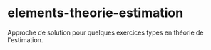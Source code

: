 # elements-theorie-estimation
Approche de solution pour quelques exercices types en théorie de l'estimation.
